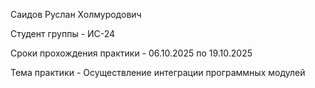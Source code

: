 Саидов Руслан Холмуродович

Студент группы - ИС-24

Сроки прохождения практики - 06.10.2025 по 19.10.2025

Тема практики - Осуществление интеграции программных модулей
